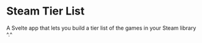 # Steam Tier List

A Svelte app that lets you build a tier list of the games in your Steam library ^.^

